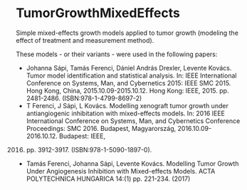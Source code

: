 # TumorGrowthMixedEffects
Simple mixed-effects growth models applied to tumor growth (modeling the effect of treatment and
measurement method).

These models - or their variants - were used in the following papers:
* Johanna Sápi, Tamás Ferenci, Dániel András Drexler, Levente Kovács. Tumor model identification
and statistical analysis. In: IEEE International Conference on Systems, Man, and Cybernetics 2015:
IEEE SMC 2015. Hong Kong, China, 2015.10.09-2015.10.12. Hong Kong: IEEE, 2015. pp. 2481-2486.
(ISBN:978-1-4799-8697-2)
* T Ferenci, J Sápi, L Kovács. Modelling xenograft tumor growth under antiangiogenic inhibitation
with mixed-effects models. In: 2016 IEEE International Conference on Systems, Man, and Cybernetics
Conference Proceedings: SMC 2016. Budapest, Magyarország, 2016.10.09-2016.10.12. Budapest: IEEE,
2016. pp. 3912-3917. (ISBN:978-1-5090-1897-0).
* Tamás Ferenci, Johanna Sápi, Levente Kovács. Modelling Tumor Growth Under Angiogenesis Inhibition
with Mixed-effects Models. ACTA POLYTECHNICA HUNGARICA 14:(1) pp. 221-234. (2017)

